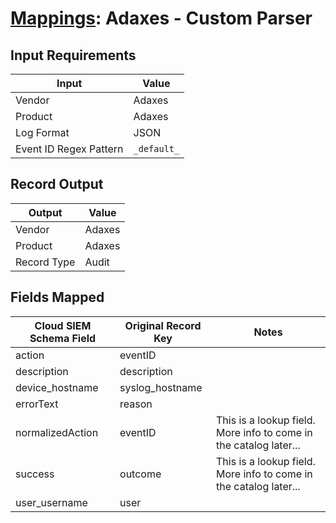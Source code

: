 # [Mappings](README.md): Adaxes - Custom Parser

## Input Requirements

|Input|Value|
|-----|-----|
|Vendor|Adaxes|
|Product|Adaxes|
|Log Format|JSON|
|Event ID Regex Pattern|`_default_`|

## Record Output

|Output|Value|
|------|-----|
|Vendor|Adaxes|
|Product|Adaxes|
|Record Type|Audit|

## Fields Mapped

|Cloud SIEM Schema Field|Original Record Key|Notes|
|-----------------------|-------------------|-----|
|action|eventID||
|description|description||
|device_hostname|syslog_hostname||
|errorText|reason||
|normalizedAction|eventID|This is a lookup field. More info to come in the catalog later...|
|success|outcome|This is a lookup field. More info to come in the catalog later...|
|user_username|user||


